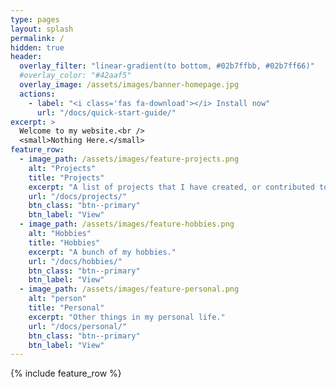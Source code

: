 ```yaml
---
type: pages
layout: splash
permalink: /
hidden: true
header:
  overlay_filter: "linear-gradient(to bottom, #02b7ffbb, #02b7ff66)"
  #overlay_color: "#42aaf5"
  overlay_image: /assets/images/banner-homepage.jpg
  actions:
    - label: "<i class='fas fa-download'></i> Install now"
      url: "/docs/quick-start-guide/"
excerpt: >
  Welcome to my website.<br />
  <small>Nothing Here.</small>
feature_row:
  - image_path: /assets/images/feature-projects.png
    alt: "Projects"
    title: "Projects"
    excerpt: "A list of projects that I have created, or contributed to."
    url: "/docs/projects/"
    btn_class: "btn--primary"
    btn_label: "View"
  - image_path: /assets/images/feature-hobbies.png
    alt: "Hobbies"
    title: "Hobbies"
    excerpt: "A bunch of my hobbies."
    url: "/docs/hobbies/"
    btn_class: "btn--primary"
    btn_label: "View"
  - image_path: /assets/images/feature-personal.png
    alt: "person"
    title: "Personal"
    excerpt: "Other things in my personal life."
    url: "/docs/personal/"
    btn_class: "btn--primary"
    btn_label: "View"      
---
```


{% include feature_row %}